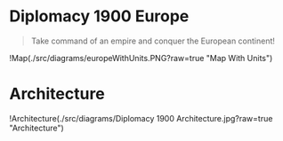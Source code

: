 # Diplomacy 1900 Europe

> <p> Take command of an empire and conquer the European continent! </p> 

!Map(./src/diagrams/europeWithUnits.PNG?raw=true "Map With Units")

# Architecture

!Architecture(./src/diagrams/Diplomacy 1900 Architecture.jpg?raw=true "Architecture")